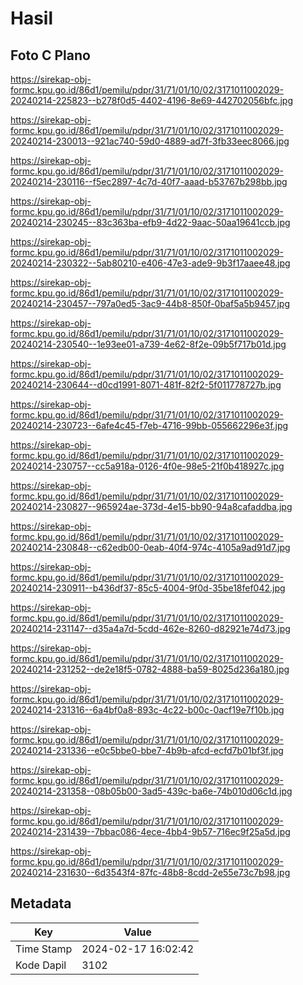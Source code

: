 # Hasil

## Foto C Plano

https://sirekap-obj-formc.kpu.go.id/86d1/pemilu/pdpr/31/71/01/10/02/3171011002029-20240214-225823--b278f0d5-4402-4196-8e69-442702056bfc.jpg

https://sirekap-obj-formc.kpu.go.id/86d1/pemilu/pdpr/31/71/01/10/02/3171011002029-20240214-230013--921ac740-59d0-4889-ad7f-3fb33eec8066.jpg

https://sirekap-obj-formc.kpu.go.id/86d1/pemilu/pdpr/31/71/01/10/02/3171011002029-20240214-230116--f5ec2897-4c7d-40f7-aaad-b53767b298bb.jpg

https://sirekap-obj-formc.kpu.go.id/86d1/pemilu/pdpr/31/71/01/10/02/3171011002029-20240214-230245--83c363ba-efb9-4d22-9aac-50aa19641ccb.jpg

https://sirekap-obj-formc.kpu.go.id/86d1/pemilu/pdpr/31/71/01/10/02/3171011002029-20240214-230322--5ab80210-e406-47e3-ade9-9b3f17aaee48.jpg

https://sirekap-obj-formc.kpu.go.id/86d1/pemilu/pdpr/31/71/01/10/02/3171011002029-20240214-230457--797a0ed5-3ac9-44b8-850f-0baf5a5b9457.jpg

https://sirekap-obj-formc.kpu.go.id/86d1/pemilu/pdpr/31/71/01/10/02/3171011002029-20240214-230540--1e93ee01-a739-4e62-8f2e-09b5f717b01d.jpg

https://sirekap-obj-formc.kpu.go.id/86d1/pemilu/pdpr/31/71/01/10/02/3171011002029-20240214-230644--d0cd1991-8071-481f-82f2-5f011778727b.jpg

https://sirekap-obj-formc.kpu.go.id/86d1/pemilu/pdpr/31/71/01/10/02/3171011002029-20240214-230723--6afe4c45-f7eb-4716-99bb-055662296e3f.jpg

https://sirekap-obj-formc.kpu.go.id/86d1/pemilu/pdpr/31/71/01/10/02/3171011002029-20240214-230757--cc5a918a-0126-4f0e-98e5-21f0b418927c.jpg

https://sirekap-obj-formc.kpu.go.id/86d1/pemilu/pdpr/31/71/01/10/02/3171011002029-20240214-230827--965924ae-373d-4e15-bb90-94a8cafaddba.jpg

https://sirekap-obj-formc.kpu.go.id/86d1/pemilu/pdpr/31/71/01/10/02/3171011002029-20240214-230848--c62edb00-0eab-40f4-974c-4105a9ad91d7.jpg

https://sirekap-obj-formc.kpu.go.id/86d1/pemilu/pdpr/31/71/01/10/02/3171011002029-20240214-230911--b436df37-85c5-4004-9f0d-35be18fef042.jpg

https://sirekap-obj-formc.kpu.go.id/86d1/pemilu/pdpr/31/71/01/10/02/3171011002029-20240214-231147--d35a4a7d-5cdd-462e-8260-d82921e74d73.jpg

https://sirekap-obj-formc.kpu.go.id/86d1/pemilu/pdpr/31/71/01/10/02/3171011002029-20240214-231252--de2e18f5-0782-4888-ba59-8025d236a180.jpg

https://sirekap-obj-formc.kpu.go.id/86d1/pemilu/pdpr/31/71/01/10/02/3171011002029-20240214-231316--6a4bf0a8-893c-4c22-b00c-0acf19e7f10b.jpg

https://sirekap-obj-formc.kpu.go.id/86d1/pemilu/pdpr/31/71/01/10/02/3171011002029-20240214-231336--e0c5bbe0-bbe7-4b9b-afcd-ecfd7b01bf3f.jpg

https://sirekap-obj-formc.kpu.go.id/86d1/pemilu/pdpr/31/71/01/10/02/3171011002029-20240214-231358--08b05b00-3ad5-439c-ba6e-74b010d06c1d.jpg

https://sirekap-obj-formc.kpu.go.id/86d1/pemilu/pdpr/31/71/01/10/02/3171011002029-20240214-231439--7bbac086-4ece-4bb4-9b57-716ec9f25a5d.jpg

https://sirekap-obj-formc.kpu.go.id/86d1/pemilu/pdpr/31/71/01/10/02/3171011002029-20240214-231630--6d3543f4-87fc-48b8-8cdd-2e55e73c7b98.jpg


## Metadata

| Key        | Value               |
| ---------- | ------------------- |
| Time Stamp | 2024-02-17 16:02:42 |
| Kode Dapil | 3102                |



